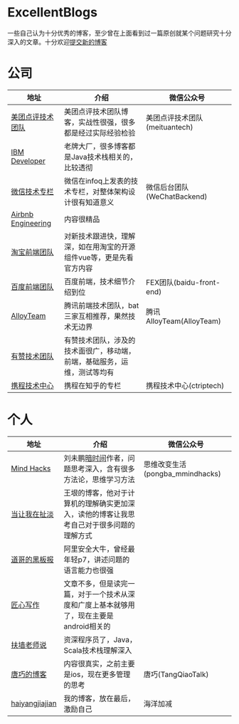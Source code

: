 # ExcellentBlogs
一些自己认为十分优秀的博客，至少曾在上面看到过一篇原创就某个问题研究十分深入的文章。十分欢迎[提交新的博客](https://github.com/haiyangjiajian/ExcellentBlogs/issues/1)


公司
===

|地址|介绍|微信公众号|
|--------|-------|-----|
|[美团点评技术团队](https://tech.meituan.com/)|美团点评技术团队博客，实战性很强，很多都是经过实际经验检验|美团点评技术团队(meituantech)|
|[IBM Developer](https://www.ibm.com/developerworks/cn/java/)|老牌大厂，很多博客都是Java技术栈相关的，比较透彻||
|[微信技术专栏](http://www.infoq.com/cn/WeChat-Tech)|微信在infoq上发表的技术专栏，对整体架构设计很有知道意义|微信后台团队(WeChatBackend)|
|[Airbnb Engineering](http://airbnb.io/)|内容很精品||
|[淘宝前端团队](http://taobaofed.org/)|对新技术跟进快，理解深，如在用淘宝的开源组件vue等，更是先看官方内容||
|[百度前端团队](http://fex.baidu.com/)|百度前端，技术细节介绍到位|FEX团队(baidu-front-end)|
|[AlloyTeam](http://www.alloyteam.com/)|腾讯前端技术团队，bat三家互相推荐，果然技术无边界|腾讯AlloyTeam(AlloyTeam)|
|[有赞技术团队](https://tech.youzan.com/)|有赞技术团队，涉及的技术面很广，移动端，前端，基础服务，运维，测试等均有||
|[携程技术中心](https://www.zhihu.com/org/xi-cheng-ji-shu-zhong-xin/activities)|携程在知乎的专栏| 携程技术中心(ctriptech) |

个人
===

|地址|介绍|微信公众号|
|--------|-------|-----|
|[Mind Hacks](http://mindhacks.cn/)|刘未鹏[暗时间](https://book.douban.com/subject/6709809/)作者，问题思考深入，含有很多方法论，思维学习方法|思维改变生活(pongba_mmindhacks)|
|[当让我在扯淡](http://www.yinwang.org/)|王垠的博客，他对于计算机的理解确实更加深入，读他的博客让我思考自己对于很多问题的理解方式||
|[道哥的黑板报](https://zhuanlan.zhihu.com/taosay)|阿里安全大牛，曾经最年轻p7，讲述问题的语言能力也很强||
|[匠心写作](https://gank.io/post/)|文章不多，但是读完一篇，对于一个技术从深度和广度上基本就够用了，现在主要是android相关的||
|[扶墙老师说](https://afoo.me/)|资深程序员了，Java，Scala技术栈理解深入||
|[唐巧的博客](http://blog.devtang.com/)|内容很真实，之前主要是ios，现在更多管理的思考|唐巧(TangQiaoTalk)|
|[haiyangjiajian](http://haiyangjiajian.com/)|我的博客，放在最后，激励自己|海洋加减|